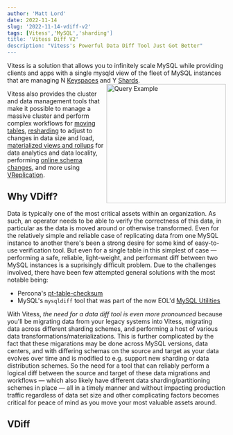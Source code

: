 ```yaml
---
author: 'Matt Lord'
date: 2022-11-14
slug: '2022-11-14-vdiff-v2'
tags: [Vitess','MySQL','sharding']
title: 'Vitess Diff V2'
description: "Vitess's Powerful Data Diff Tool Just Got Better"
---
```


Vitess is a solution that allows you to infinitely scale MySQL while providing clients and apps with a single mysqld
view of the fleet of MySQL instances that are managing N [Keyspaces](https://vitess.io/docs/concepts/keyspace/) and
Y [Shards](https://vitess.io/docs/concepts/shard/).
<a href="/img/VitessQueryExample.png"><img src="/img/VitessQueryExample.png" alt="Query Example" width="275" align="right"/></a>

Vitess also provides the cluster and data management tools that make it possible to manage a massive cluster and
perform complex workflows for [moving tables](https://vitess.io/docs/reference/vreplication/movetables/),
[resharding](https://vitess.io/docs/reference/vreplication/reshard/) to adjust to changes in data size and load,
[materialized views and rollups](https://vitess.io/docs/reference/vreplication/materialize/) for data analytics
and data locality, performing [online schema changes](https://vitess.io/docs/user-guides/schema-changes/managed-online-schema-changes/),
and more using [VReplication](https://vitess.io/docs/16.0/reference/vreplication/vreplication/).

## Why VDiff?

Data is typically one of the most critical assets within an organization. As such, an operator needs to be able to
verify the correctness of this data, in particular as the data is moved around or otherwise transformed. Even for
the relatively simple and reliable case of replicating data from one MySQL instance to another there's been a
strong desire for some kind of easy-to-use verification tool. But even for a single table in this simplest of case — 
performing a safe, reliable, light-weight, and performant diff between two MySQL instances is a suprisingly
difficult problem. Due to the challenges involved, there have been few attempted general solutions with the most
notable being:
  * Percona's [pt-table-checksum](https://docs.percona.com/percona-toolkit/pt-table-checksum.html)
  * MySQL's `mysqldiff` tool that was part of the now EOL'd [MySQL Utilities](https://downloads.mysql.com/docs/mysql-utilities-1.6-en.pdf)

With Vitess, _the need for a data diff tool is even more pronounced_ because you'll be migrating data from your legacy systems into Vitess, migrating data across different sharding schemes, and performing a host of various data transformations/materializations.  This is further complicated by the fact that these migarations may be done across MySQL versions, data centers, and with differing schemas on the source and target as your data evolves over time and is modified to e.g. support new sharding or data distribution schemes. So the need for a tool that can reliably perform a logical diff between the source and target of these data migrations and workflows — which also likely have different data sharding/partitioning schemes in place — all in a timely manner and without impacting production traffic regardless of data set size and other complicating factors becomes critical for peace of mind as you move your most valuable assets around.

## VDiff
